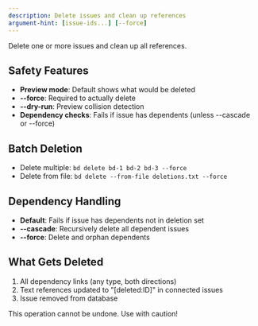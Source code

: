 ```yaml
---
description: Delete issues and clean up references
argument-hint: [issue-ids...] [--force]
---
```


Delete one or more issues and clean up all references.

## Safety Features

- **Preview mode**: Default shows what would be deleted
- **--force**: Required to actually delete
- **--dry-run**: Preview collision detection
- **Dependency checks**: Fails if issue has dependents (unless --cascade or --force)

## Batch Deletion

- Delete multiple: `bd delete bd-1 bd-2 bd-3 --force`
- Delete from file: `bd delete --from-file deletions.txt --force`

## Dependency Handling

- **Default**: Fails if issue has dependents not in deletion set
- **--cascade**: Recursively delete all dependent issues
- **--force**: Delete and orphan dependents

## What Gets Deleted

1. All dependency links (any type, both directions)
2. Text references updated to "[deleted:ID]" in connected issues
3. Issue removed from database

This operation cannot be undone. Use with caution!
